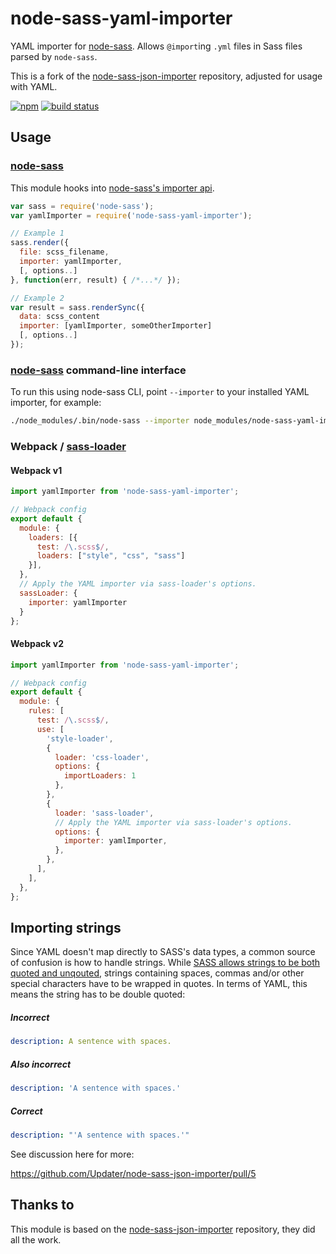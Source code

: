 # node-sass-yaml-importer

YAML importer for [node-sass](https://github.com/sass/node-sass). Allows `@import`ing `.yml` files in Sass files parsed by `node-sass`.

This is a fork of the [node-sass-json-importer](https://github.com/Updater/node-sass-json-importer) repository, adjusted for usage with YAML.

[![npm](https://img.shields.io/npm/v/node-sass-yaml-importer.svg)](https://www.npmjs.com/package/node-sass-yaml-importer)
[![build status](https://travis-ci.org/Loilo/node-sass-yaml-importer.svg?branch=master)](https://travis-ci.org/Loilo/node-sass-yaml-importer)

## Usage
### [node-sass](https://github.com/sass/node-sass)
This module hooks into [node-sass's importer api](https://github.com/sass/node-sass#importer--v200---experimental).

```javascript
var sass = require('node-sass');
var yamlImporter = require('node-sass-yaml-importer');

// Example 1
sass.render({
  file: scss_filename,
  importer: yamlImporter,
  [, options..]
}, function(err, result) { /*...*/ });

// Example 2
var result = sass.renderSync({
  data: scss_content
  importer: [yamlImporter, someOtherImporter]
  [, options..]
});
```

### [node-sass](https://github.com/sass/node-sass) command-line interface

To run this using node-sass CLI, point `--importer` to your installed YAML importer, for example: 

```sh
./node_modules/.bin/node-sass --importer node_modules/node-sass-yaml-importer/dist/node-sass-yaml-importer.js --recursive ./src --output ./dist
```

### Webpack / [sass-loader](https://github.com/jtangelder/sass-loader)

#### Webpack v1

```javascript
import yamlImporter from 'node-sass-yaml-importer';

// Webpack config
export default {
  module: {
    loaders: [{
      test: /\.scss$/,
      loaders: ["style", "css", "sass"]
    }],
  },
  // Apply the YAML importer via sass-loader's options.
  sassLoader: {
    importer: yamlImporter
  }
};
```

#### Webpack v2

```javascript
import yamlImporter from 'node-sass-yaml-importer';

// Webpack config
export default {
  module: {
    rules: [
      test: /\.scss$/,
      use: [
        'style-loader',
        {
          loader: 'css-loader',
          options: {
            importLoaders: 1
          },
        },
        {
          loader: 'sass-loader',
          // Apply the YAML importer via sass-loader's options.
          options: {
            importer: yamlImporter,
          },
        },
      ],
    ],
  },
};
```

## Importing strings
Since YAML doesn't map directly to SASS's data types, a common source of confusion is how to handle strings. While [SASS allows strings to be both quoted and unqouted](http://sass-lang.com/documentation/file.SASS_REFERENCE.html#sass-script-strings), strings containing spaces, commas and/or other special characters have to be wrapped in quotes. In terms of YAML, this means the string has to be double quoted:

##### Incorrect
```yaml
description: A sentence with spaces.
```

##### Also incorrect
```yaml
description: 'A sentence with spaces.'
```

##### Correct
```yaml
description: "'A sentence with spaces.'"
```

See discussion here for more:

https://github.com/Updater/node-sass-json-importer/pull/5

## Thanks to
This module is based on the [node-sass-json-importer](https://github.com/Updater/node-sass-json-importer) repository, they did all the work.
